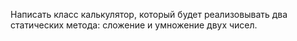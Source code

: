 Написать класс калькулятор, который будет реализовывать два статических метода: сложение и умножение двух чисел. 